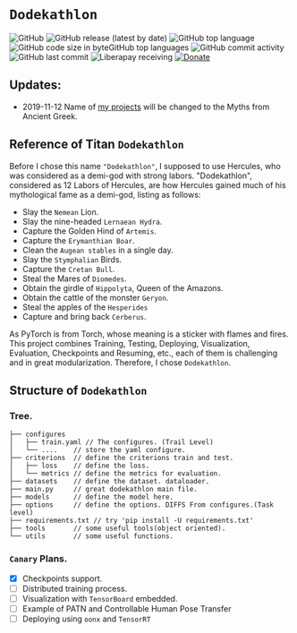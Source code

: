 # `Dodekathlon`
![GitHub](https://img.shields.io/github/license/mtroym/Dodekathlon?logo=apache)
![GitHub release (latest by date)](https://img.shields.io/github/v/release/pytorch/pytorch?logo=pytorch)
![GitHub top language](https://img.shields.io/github/languages/top/mtroym/Dodekathlon)
![GitHub code size in byte![GitHub top language](https://img.shields.io/github/languages/top/mtroym/Dodekathlon)s](https://img.shields.io/github/languages/code-size/mtroym/dodekathlon?)
![GitHub commit activity](https://img.shields.io/github/commit-activity/w/mtroym/Dodekathlon)
![GitHub last commit](https://img.shields.io/github/last-commit/mtroym/Dodekathlon)
![Liberapay receiving](https://img.shields.io/liberapay/receives/troymao)
[![Donate](https://liberapay.com/assets/widgets/donate.svg)](https://liberapay.com/troymao/donate)
## Updates: 
- 2019-11-12 Name of [my projects](https://mtroym.github.io/) will be changed to the Myths from Ancient Greek.

## Reference of Titan `Dodekathlon`
Before I chose this name `"Dodekathlon"`, I supposed to use Hercules, who was considered as
a demi-god with strong labors. "Dodekathlon", considered as 12 Labors of Hercules, are 
how Hercules gained much of his mythological fame as a demi-god, listing as follows:

- Slay the `Nemean` Lion.
- Slay the nine-headed `Lernaean Hydra`.
- Capture the Golden Hind of `Artemis`.
- Capture the `Erymanthian Boar`.
- Clean the `Augean stables` in a single day.
- Slay the `Stymphalian` Birds.
- Capture the `Cretan Bull`.
- Steal the Mares of `Diomedes`.
- Obtain the girdle of `Hippolyta`, Queen of the Amazons.
- Obtain the cattle of the monster `Geryon`.
- Steal the apples of the `Hesperides`
- Capture and bring back `Cerberus`.

As PyTorch is from Torch, whose meaning is a sticker with flames and fires. 
This project combines Training, Testing, Deploying, Visualization, Evaluation, Checkpoints
and Resuming, etc., each of them is challenging and in great modularization. 
Therefore, I chose `Dodekathlon`. 

## Structure of `Dodekathlon`

### Tree.
```
├── configures
│   ├── train.yaml // The configures. (Trail Level)
│   └── ....    // store the yaml configure.
├── criterions  // define the criterions train and test.
│   ├── loss    // define the loss.
│   └── metrics // define the metrics for evaluation.
├── datasets    // define the dataset. dataloader.
├── main.py     // great dodekathlon main file.
├── models      // define the model here.
├── options     // define the options. DIFFS From configures.(Task level)
├── requirements.txt // try 'pip install -U requirements.txt'
├── tools       // some useful tools(object oriented).
└── utils       // some useful functions.
```


### `Canary` Plans.
- [x] Checkpoints support.
- [ ] Distributed training process.
- [ ] Visualization with `TensorBoard` embedded.
- [ ] Example of PATN and Controllable Human Pose Transfer
- [ ] Deploying using `oonx` and `TensorRT`